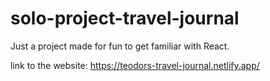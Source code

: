 # solo-project-travel-journal

Just a project made for fun to get familiar with React.

link to the website: https://teodors-travel-journal.netlify.app/
